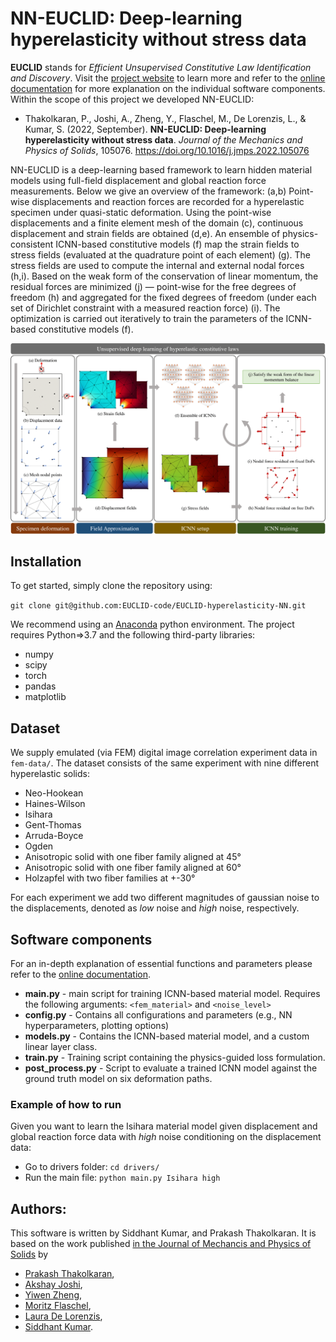 # NN-EUCLID: Deep-learning hyperelasticity without stress data
**EUCLID** stands for *Efficient Unsupervised Constitutive Law Identification and Discovery*. Visit the [project website](https://euclid-code.github.io/) to learn more and refer to the [online documentation](https://euclid-code.github.io/EUCLID-hyperelasticity-NN/mkdocs/site/) for more explanation on the individual software components. Within the scope of this project we developed NN-EUCLID:


- Thakolkaran, P., Joshi, A., Zheng, Y., Flaschel, M., De Lorenzis, L., & Kumar, S. (2022, September). **NN-EUCLID: Deep-learning hyperelasticity without stress data**. *Journal of the Mechanics and Physics of Solids*, 105076. https://doi.org/10.1016/j.jmps.2022.105076


NN-EUCLID is a deep-learning based framework to learn hidden material models using full-field displacement and global reaction force measurements. Below we give an overview of the framework: (a,b) Point-wise displacements and reaction forces are recorded for a hyperelastic specimen under quasi-static deformation. Using the point-wise displacements and a finite element mesh of the domain (c), continuous displacement and strain fields are obtained (d,e). An ensemble of physics-consistent ICNN-based constitutive models (f) map the strain fields to stress fields (evaluated at the quadrature point of each element) (g). The stress fields are used to compute the internal and external nodal forces (h,i). Based on the weak form of the conservation of linear momentum, the residual forces are minimized (j) — point-wise for the free degrees of freedom (h) and aggregated for the fixed degrees of freedom (under each set of Dirichlet constraint with a measured reaction force) (i). The optimization is carried out iteratively to train the parameters of the ICNN-based constitutive models (f).

![Schematic of EUCLID](mkdocs/docs/NN-EUCLID_schematic.png)



## Installation

To get started, simply clone the repository using:

`git clone git@github.com:EUCLID-code/EUCLID-hyperelasticity-NN.git`

We recommend using an [Anaconda](https://www.anaconda.com/download) python environment. The project requires Python=>3.7 and the following third-party libraries:

- numpy
- scipy
- torch
- pandas
- matplotlib

## Dataset
We supply emulated (via FEM) digital image correlation experiment data in `fem-data/`. The dataset consists of the same experiment with nine different hyperelastic solids:

- Neo-Hookean
- Haines-Wilson
- Isihara
- Gent-Thomas
- Arruda-Boyce
- Ogden
- Anisotropic solid with one fiber family aligned at 45°
- Anisotropic solid with one fiber family aligned at 60°
- Holzapfel with two fiber families at +-30°

For each experiment we add two different magnitudes of gaussian noise to the displacements, denoted as *low* noise and *high* noise, respectively.

## Software components

For an in-depth explanation of essential functions and parameters please refer to the [online documentation](https://euclid-code.github.io/EUCLID-hyperelasticity-NN/mkdocs/site/).

- **main.py**         - main script for training ICNN-based material model. Requires the following arguments: `<fem_material>` and `<noise_level>`
- **config.py**       - Contains all configurations and parameters (e.g., NN hyperparameters, plotting options)
- **models.py**       - Contains the ICNN-based material model, and a custom linear layer class.
- **train.py**        - Training script containing the physics-guided loss formulation.
- **post_process.py** - Script to evaluate a trained ICNN model against the ground truth model on six deformation paths.

### Example of how to run

Given you want to learn the Isihara material model given displacement and global reaction force data with *high* noise conditioning on the displacement data:

- Go to drivers folder: `cd drivers/`
- Run the main file: `python main.py Isihara high`

## Authors:
This software is written by Siddhant Kumar, and Prakash Thakolkaran.
It is based on the work published [in the Journal of Mechancis and Physics of Solids](https://www.sciencedirect.com/science/article/pii/S0022509622002538) by

 * [Prakash Thakolkaran](https://www.mech-mat.com/people#h.sqzfck889r1k),
 * [Akshay Joshi](https://www.mech-mat.com/people#h.sqzfck889r1),
 * [Yiwen Zheng](https://sites.google.com/site/aniruddhvashisth123/people?authuser=0#h.g0otpf1xivt2),
 * [Moritz Flaschel](https://compmech.ethz.ch/the-group/person-detail.flaschel.html),
 * [Laura De Lorenzis](https://compmech.ethz.ch/the-group/people/principal-investigator.html),
 * [Siddhant Kumar](https://www.mech-mat.com/people#h.c3j1wfapt4wa).
